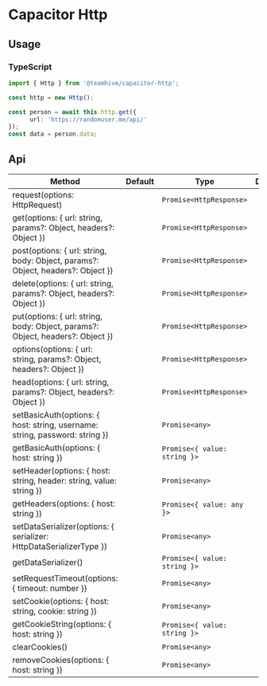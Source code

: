 # Capacitor Http


## Usage

### TypeScript


```typescript
import { Http } from '@teamhive/capacitor-http';

const http = new Http();

const person = await this.http.get({
      url: 'https://randomuser.me/api/'
});
const data = person.data;
```


## Api

| Method                                   | Default | Type                         | Description                                           |
| ---------------------------------------- | ------- | ---------------------------- | ----------------------------------------------------- |
| request(options: HttpRequest)            |         | `Promise<HttpResponse>`                     |  |
| get(options: { url: string, params?: Object, headers?: Object })                    |         | `Promise<HttpResponse>`                 |                    |
| post(options: { url: string, body: Object, params?: Object, headers?: Object })   |         | `Promise<HttpResponse>` |                               |  |
| delete(options: { url: string, params?: Object, headers?: Object })                       |         | `Promise<HttpResponse>`                       |                               |
| put(options: { url: string, body: Object, params?: Object, headers?: Object })                       |         | `Promise<HttpResponse>`                       |                              |
| options(options: { url: string, params?: Object, headers?: Object })                       |         | `Promise<HttpResponse>`                       |                                |
| head(options: { url: string, params?: Object, headers?: Object })                    |         | `Promise<HttpResponse>`                       |                  |
| setBasicAuth(options: { host: string, username: string, password: string })                  |         | `Promise<any>`                 |                    |
| getBasicAuth(options: { host: string })  |         | `Promise<{ value: string }>` |                               |  |
| setHeader(options: { host: string, header: string, value: string })                       |         | `Promise<any>`                       |                              |
| getHeaders(options: { host: string })                       |         | `Promise<{ value: any }>`                       |                             |
| setDataSerializer(options: { serializer: HttpDataSerializerType })                       |         | `Promise<any> `                       |                              |
| getDataSerializer()                    |         | `Promise<{ value: string }>`                       |                  |
| setRequestTimeout(options: { timeout: number })                |         | `Promise<any> `                 |                    |
| setCookie(options: { host: string, cookie: string })  |         | `Promise<any>` |                               |  |
| getCookieString(options: { host: string })                       |         | `Promise<{ value: string }>`                       |                          |
| clearCookies()                      |         | `Promise<any>`                       |                             |
| removeCookies(options: { host: string })                    |         | `Promise<any>`                       |                              |
